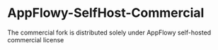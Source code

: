 # AppFlowy-SelfHost-Commercial
The commercial fork is distributed solely under AppFlowy self-hosted commercial license
